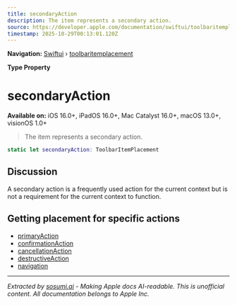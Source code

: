 ```yaml
---
title: secondaryAction
description: The item represents a secondary action.
source: https://developer.apple.com/documentation/swiftui/toolbaritemplacement/secondaryaction
timestamp: 2025-10-29T00:13:01.120Z
---
```


**Navigation:** [Swiftui](/documentation/swiftui) › [toolbaritemplacement](/documentation/swiftui/toolbaritemplacement)

**Type Property**

# secondaryAction

**Available on:** iOS 16.0+, iPadOS 16.0+, Mac Catalyst 16.0+, macOS 13.0+, visionOS 1.0+

> The item represents a secondary action.

```swift
static let secondaryAction: ToolbarItemPlacement
```

## Discussion

A secondary action is a frequently used action for the current context but is not a requirement for the current context to function.

## Getting placement for specific actions

- [primaryAction](/documentation/swiftui/toolbaritemplacement/primaryaction)
- [confirmationAction](/documentation/swiftui/toolbaritemplacement/confirmationaction)
- [cancellationAction](/documentation/swiftui/toolbaritemplacement/cancellationaction)
- [destructiveAction](/documentation/swiftui/toolbaritemplacement/destructiveaction)
- [navigation](/documentation/swiftui/toolbaritemplacement/navigation)

---

*Extracted by [sosumi.ai](https://sosumi.ai) - Making Apple docs AI-readable.*
*This is unofficial content. All documentation belongs to Apple Inc.*
